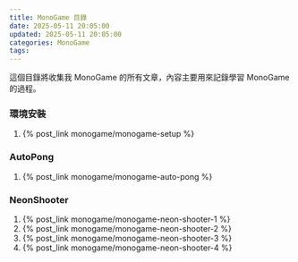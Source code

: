 ```yaml
---
title: MonoGame 目錄
date: 2025-05-11 20:05:00
updated: 2025-05-11 20:05:00
categories: MonoGame
tags:
---
```


這個目錄將收集我 MonoGame 的所有文章，內容主要用來記錄學習 MonoGame 的過程。

<!-- more -->
### 環境安裝
1. {% post_link monogame/monogame-setup %}

### AutoPong
1. {% post_link monogame/monogame-auto-pong %}

### NeonShooter
1. {% post_link monogame/monogame-neon-shooter-1 %}
2. {% post_link monogame/monogame-neon-shooter-2 %}
3. {% post_link monogame/monogame-neon-shooter-3 %}
4. {% post_link monogame/monogame-neon-shooter-4 %}
